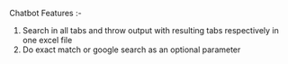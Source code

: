Chatbot Features :-
1. Search in all tabs and throw output with resulting tabs respectively in one excel file
2. Do exact match or google search as an optional parameter
